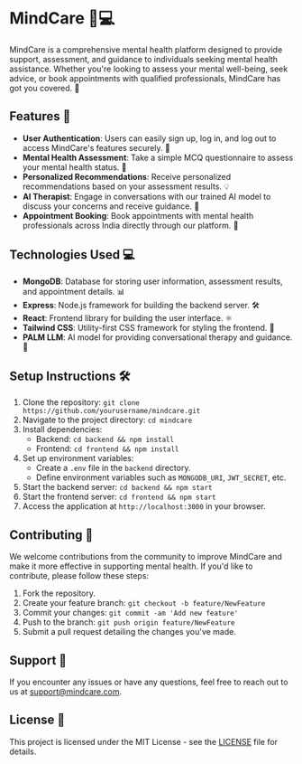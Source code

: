 # MindCare 🧠💻

MindCare is a comprehensive mental health platform designed to provide support, assessment, and guidance to individuals seeking mental health assistance. Whether you're looking to assess your mental well-being, seek advice, or book appointments with qualified professionals, MindCare has got you covered. 🌟

## Features 🚀

- **User Authentication**: Users can easily sign up, log in, and log out to access MindCare's features securely. 🔐
- **Mental Health Assessment**: Take a simple MCQ questionnaire to assess your mental health status. 📝
- **Personalized Recommendations**: Receive personalized recommendations based on your assessment results. 💡
- **AI Therapist**: Engage in conversations with our trained AI model to discuss your concerns and receive guidance. 🤖
- **Appointment Booking**: Book appointments with mental health professionals across India directly through our platform. 📅

## Technologies Used 💻

- **MongoDB**: Database for storing user information, assessment results, and appointment details. 📊
- **Express**: Node.js framework for building the backend server. 🛠️
- **React**: Frontend library for building the user interface. ⚛️
- **Tailwind CSS**: Utility-first CSS framework for styling the frontend. 🎨
- **PALM LLM**: AI model for providing conversational therapy and guidance. 🧠

## Setup Instructions 🛠️

1. Clone the repository: `git clone https://github.com/yourusername/mindcare.git`
2. Navigate to the project directory: `cd mindcare`
3. Install dependencies:
   - Backend: `cd backend && npm install`
   - Frontend: `cd frontend && npm install`
4. Set up environment variables:
   - Create a `.env` file in the `backend` directory.
   - Define environment variables such as `MONGODB_URI`, `JWT_SECRET`, etc.
5. Start the backend server: `cd backend && npm start`
6. Start the frontend server: `cd frontend && npm start`
7. Access the application at `http://localhost:3000` in your browser.

## Contributing 🤝

We welcome contributions from the community to improve MindCare and make it more effective in supporting mental health. If you'd like to contribute, please follow these steps:

1. Fork the repository.
2. Create your feature branch: `git checkout -b feature/NewFeature`
3. Commit your changes: `git commit -am 'Add new feature'`
4. Push to the branch: `git push origin feature/NewFeature`
5. Submit a pull request detailing the changes you've made.

## Support 🤗

If you encounter any issues or have any questions, feel free to reach out to us at support@mindcare.com.

## License 📜

This project is licensed under the MIT License - see the [LICENSE](LICENSE) file for details.
